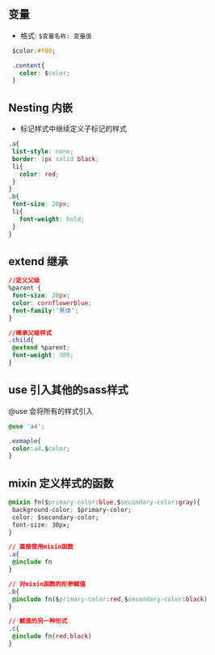 ## 变量

 + 格式: `$变量名称: 变量值`
 ```css
  $color:#f00;

  .content{
    color: $color;
  }
 
 ```

 ## Nesting 内嵌

 + 标记样式中继续定义子标记的样式
 ```css
.a{
  list-style: none;
  border: 1px solid black;
  li{
    color: red;
  }
}
.b{
  font-size: 20px;
  li{
    font-weight: bold;
  }
}
 ```

 ## extend 继承 
 ```css
 //定义父级
 %parent {
  font-size: 20px;
  color: cornflowerblue;
  font-family:'黑体';
}

//继承父级样式
.child{
  @extend %parent;
  font-weight: 300;
}
 ```

 ## use 引入其他的sass样式
@use 会将所有的样式引入
 ```css
@use 'a4';

.exmaple{
  color:a4.$color;
}
 ```

 ## mixin 定义样式的函数

 ```css
@mixin fn($primary-color:blue,$secondary-color:gray){
  background-color: $primary-color;
  color: $secondary-color;
  font-size: 30px;
}

// 直接使用mixin函数
.a{
  @include fn
}

// 对mixin函数的形参赋值
.b{
  @include fn($primary-color:red,$secondary-color:black)
}

// 赋值的另一种形式
.c{
  @include fn(red,black)
}
 ```
